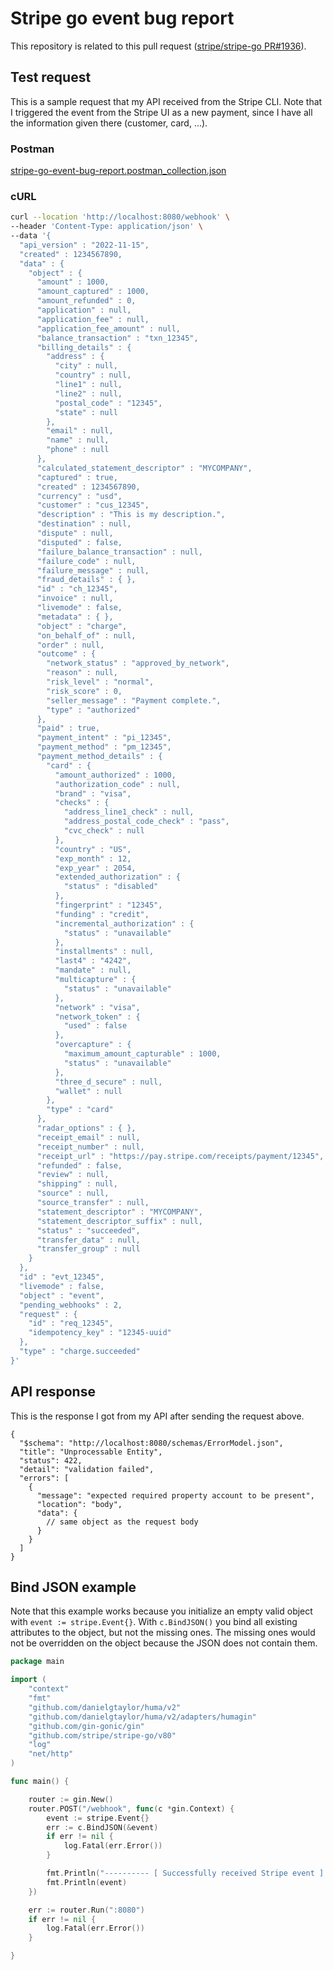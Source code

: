 # Stripe go event bug report

This repository is related to this pull request
([stripe/stripe-go PR#1936](https://github.com/stripe/stripe-go/pull/1936)).

## Test request

This is a sample request that my API received from the Stripe CLI. Note that I triggered the event from the Stripe UI as
a new payment, since I have all the information given there (customer, card, ...).

### Postman

[stripe-go-event-bug-report.postman_collection.json](stripe-go-event-bug-report.postman_collection.json)

### cURL

```bash
curl --location 'http://localhost:8080/webhook' \
--header 'Content-Type: application/json' \
--data '{
  "api_version" : "2022-11-15",
  "created" : 1234567890,
  "data" : {
    "object" : {
      "amount" : 1000,
      "amount_captured" : 1000,
      "amount_refunded" : 0,
      "application" : null,
      "application_fee" : null,
      "application_fee_amount" : null,
      "balance_transaction" : "txn_12345",
      "billing_details" : {
        "address" : {
          "city" : null,
          "country" : null,
          "line1" : null,
          "line2" : null,
          "postal_code" : "12345",
          "state" : null
        },
        "email" : null,
        "name" : null,
        "phone" : null
      },
      "calculated_statement_descriptor" : "MYCOMPANY",
      "captured" : true,
      "created" : 1234567890,
      "currency" : "usd",
      "customer" : "cus_12345",
      "description" : "This is my description.",
      "destination" : null,
      "dispute" : null,
      "disputed" : false,
      "failure_balance_transaction" : null,
      "failure_code" : null,
      "failure_message" : null,
      "fraud_details" : { },
      "id" : "ch_12345",
      "invoice" : null,
      "livemode" : false,
      "metadata" : { },
      "object" : "charge",
      "on_behalf_of" : null,
      "order" : null,
      "outcome" : {
        "network_status" : "approved_by_network",
        "reason" : null,
        "risk_level" : "normal",
        "risk_score" : 0,
        "seller_message" : "Payment complete.",
        "type" : "authorized"
      },
      "paid" : true,
      "payment_intent" : "pi_12345",
      "payment_method" : "pm_12345",
      "payment_method_details" : {
        "card" : {
          "amount_authorized" : 1000,
          "authorization_code" : null,
          "brand" : "visa",
          "checks" : {
            "address_line1_check" : null,
            "address_postal_code_check" : "pass",
            "cvc_check" : null
          },
          "country" : "US",
          "exp_month" : 12,
          "exp_year" : 2054,
          "extended_authorization" : {
            "status" : "disabled"
          },
          "fingerprint" : "12345",
          "funding" : "credit",
          "incremental_authorization" : {
            "status" : "unavailable"
          },
          "installments" : null,
          "last4" : "4242",
          "mandate" : null,
          "multicapture" : {
            "status" : "unavailable"
          },
          "network" : "visa",
          "network_token" : {
            "used" : false
          },
          "overcapture" : {
            "maximum_amount_capturable" : 1000,
            "status" : "unavailable"
          },
          "three_d_secure" : null,
          "wallet" : null
        },
        "type" : "card"
      },
      "radar_options" : { },
      "receipt_email" : null,
      "receipt_number" : null,
      "receipt_url" : "https://pay.stripe.com/receipts/payment/12345",
      "refunded" : false,
      "review" : null,
      "shipping" : null,
      "source" : null,
      "source_transfer" : null,
      "statement_descriptor" : "MYCOMPANY",
      "statement_descriptor_suffix" : null,
      "status" : "succeeded",
      "transfer_data" : null,
      "transfer_group" : null
    }
  },
  "id" : "evt_12345",
  "livemode" : false,
  "object" : "event",
  "pending_webhooks" : 2,
  "request" : {
    "id" : "req_12345",
    "idempotency_key" : "12345-uuid"
  },
  "type" : "charge.succeeded"
}'
```

## API response

This is the response I got from my API after sending the request above.

```json5
{
  "$schema": "http://localhost:8080/schemas/ErrorModel.json",
  "title": "Unprocessable Entity",
  "status": 422,
  "detail": "validation failed",
  "errors": [
    {
      "message": "expected required property account to be present",
      "location": "body",
      "data": {
        // same object as the request body
      }
    }
  ]
}
```

## Bind JSON example

Note that this example works because you initialize an empty valid object with `event := stripe.Event{}`. With
`c.BindJSON()` you bind all existing attributes to the object, but not the missing ones. The missing ones would not be
overridden on the object because the JSON does not contain them.

```go
package main

import (
	"context"
	"fmt"
	"github.com/danielgtaylor/huma/v2"
	"github.com/danielgtaylor/huma/v2/adapters/humagin"
	"github.com/gin-gonic/gin"
	"github.com/stripe/stripe-go/v80"
	"log"
	"net/http"
)

func main() {

	router := gin.New()
	router.POST("/webhook", func(c *gin.Context) {
		event := stripe.Event{}
		err := c.BindJSON(&event)
		if err != nil {
			log.Fatal(err.Error())
		}

		fmt.Println("---------- [ Successfully received Stripe event ] ----------")
		fmt.Println(event)
	})

	err := router.Run(":8080")
	if err != nil {
		log.Fatal(err.Error())
	}

}
```
